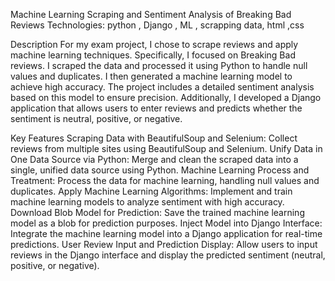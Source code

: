 Machine Learning Scraping and Sentiment Analysis of Breaking Bad Reviews
Technologies: python , Django , ML , scrapping data, html ,css

Description
For my exam project, I chose to scrape reviews and apply machine learning techniques. Specifically, I focused on Breaking Bad reviews. I scraped the data and processed it using Python to handle null values and duplicates. I then generated a machine learning model to achieve high accuracy. The project includes a detailed sentiment analysis based on this model to ensure precision. Additionally, I developed a Django application that allows users to enter reviews and predicts whether the sentiment is neutral, positive, or negative.

Key Features
Scraping Data with BeautifulSoup and Selenium: Collect reviews from multiple sites using BeautifulSoup and Selenium.
Unify Data in One Data Source via Python: Merge and clean the scraped data into a single, unified data source using Python.
Machine Learning Process and Treatment: Process the data for machine learning, handling null values and duplicates.
Apply Machine Learning Algorithms: Implement and train machine learning models to analyze sentiment with high accuracy.
Download Blob Model for Prediction: Save the trained machine learning model as a blob for prediction purposes.
Inject Model into Django Interface: Integrate the machine learning model into a Django application for real-time predictions.
User Review Input and Prediction Display: Allow users to input reviews in the Django interface and display the predicted sentiment (neutral, positive, or negative).
